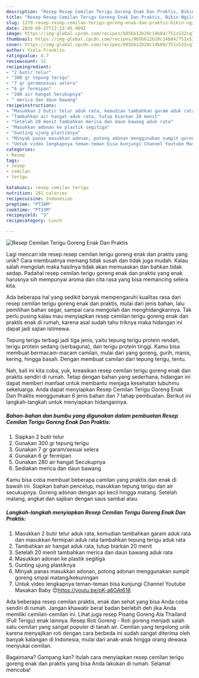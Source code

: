 ```yaml
---
description: "Resep Resep Cemilan Terigu Goreng Enak Dan Praktis, Bikin Ngiler"
title: "Resep Resep Cemilan Terigu Goreng Enak Dan Praktis, Bikin Ngiler"
slug: 1279-resep-resep-cemilan-terigu-goreng-enak-dan-praktis-bikin-ngiler
date: 2020-09-27T12:23:45.909Z
image: https://img-global.cpcdn.com/recipes/985bb12b20c14b84/751x532cq70/resep-cemilan-terigu-goreng-enak-dan-praktis-foto-resep-utama.jpg
thumbnail: https://img-global.cpcdn.com/recipes/985bb12b20c14b84/751x532cq70/resep-cemilan-terigu-goreng-enak-dan-praktis-foto-resep-utama.jpg
cover: https://img-global.cpcdn.com/recipes/985bb12b20c14b84/751x532cq70/resep-cemilan-terigu-goreng-enak-dan-praktis-foto-resep-utama.jpg
author: Viola Franklin
ratingvalue: 4.7
reviewcount: 11
recipeingredient:
- "2 butir telur"
- "300 gr tepung terigu"
- "7 gr garamsesuai selera"
- "6 gr fermipan"
- "280 air hangat Secukupnya"
- " merica dan daun bawang"
recipeinstructions:
- "Masukkan 2 butir telur aduk rata, kemudian tambahkan garam aduk rata dan masukkan fermipan aduk rata tambahkan tepung terigu aduk rata"
- "Tambahkan air hangat aduk rata, tutup biarkan 20 menit"
- "Setelah 20 menit tambahkan merica dan daun bawang aduk rata"
- "Masukkan adonan ke plastik segitiga"
- "Gunting ujung plastiknya"
- "Minyak panas masukkan adonan, potong adonan menggunakan sumpit goreng smpai matang/kekuningan"
- "Untuk video lengkapnya teman-teman bisa kunjungi Channel Youtube Masakan Baby 😊https://youtu.be/pK-a6GAt618"
categories:
- Resep
tags:
- resep
- cemilan
- terigu

katakunci: resep cemilan terigu 
nutrition: 281 calories
recipecuisine: Indonesian
preptime: "PT28M"
cooktime: "PT33M"
recipeyield: "3"
recipecategory: Lunch

---
```



![Resep Cemilan Terigu Goreng Enak Dan Praktis](https://img-global.cpcdn.com/recipes/985bb12b20c14b84/751x532cq70/resep-cemilan-terigu-goreng-enak-dan-praktis-foto-resep-utama.jpg)

Lagi mencari ide resep resep cemilan terigu goreng enak dan praktis yang unik? Cara membuatnya memang tidak susah dan tidak juga mudah. Kalau salah mengolah maka hasilnya tidak akan memuaskan dan bahkan tidak sedap. Padahal resep cemilan terigu goreng enak dan praktis yang enak harusnya sih mempunyai aroma dan cita rasa yang bisa memancing selera kita.

Ada beberapa hal yang sedikit banyak mempengaruhi kualitas rasa dari resep cemilan terigu goreng enak dan praktis, mulai dari jenis bahan, lalu pemilihan bahan segar, sampai cara mengolah dan menghidangkannya. Tak perlu pusing kalau mau menyiapkan resep cemilan terigu goreng enak dan praktis enak di rumah, karena asal sudah tahu triknya maka hidangan ini dapat jadi sajian istimewa.

Tepung terigu terbagi jadi tiga jenis, yaitu tepung terigu protein rendah, terigu protein sedang (serbaguna), dan terigu protein tinggi. Kamu bisa membuat bermacam-macam camilan, mulai dari yang goreng, gurih, manis, kering, hingga basah. Dengan membuat camilan dari tepung terigu, tentu.


Nah, kali ini kita coba, yuk, kreasikan resep cemilan terigu goreng enak dan praktis sendiri di rumah. Tetap dengan bahan yang sederhana, hidangan ini dapat memberi manfaat untuk membantu menjaga kesehatan tubuhmu sekeluarga. Anda dapat menyiapkan Resep Cemilan Terigu Goreng Enak Dan Praktis menggunakan 6 jenis bahan dan 7 tahap pembuatan. Berikut ini langkah-langkah untuk menyiapkan hidangannya.

<!--inarticleads1-->

##### Bahan-bahan dan bumbu yang digunakan dalam pembuatan Resep Cemilan Terigu Goreng Enak Dan Praktis:

1. Siapkan 2 butir telur
1. Gunakan 300 gr tepung terigu
1. Gunakan 7 gr garam/sesuai selera
1. Gunakan 6 gr fermipan
1. Gunakan 280 air hangat Secukupnya
1. Sediakan  merica dan daun bawang


Kamu bisa coba membuat beberapa camilan yang praktis dan enak di bawah ini. Siapkan bahan pencelup, masukkan tepung terigu dan air secukupnya. Goreng adonan dengan api kecil hingga matang. Setelah matang, angkat dan sajikan dengan saus sambal atau. 

<!--inarticleads2-->

##### Langkah-langkah menyiapkan Resep Cemilan Terigu Goreng Enak Dan Praktis:

1. Masukkan 2 butir telur aduk rata, kemudian tambahkan garam aduk rata dan masukkan fermipan aduk rata tambahkan tepung terigu aduk rata
1. Tambahkan air hangat aduk rata, tutup biarkan 20 menit
1. Setelah 20 menit tambahkan merica dan daun bawang aduk rata
1. Masukkan adonan ke plastik segitiga
1. Gunting ujung plastiknya
1. Minyak panas masukkan adonan, potong adonan menggunakan sumpit goreng smpai matang/kekuningan
1. Untuk video lengkapnya teman-teman bisa kunjungi Channel Youtube Masakan Baby 😊https://youtu.be/pK-a6GAt618


Ada beberapa resep cemilan praktis, enak dan sehat yang bisa Anda coba sendiri di rumah. Jangan khawatir berat badan berlebih deh jika Anda memiliki cemilan-cemilan ini. Lihat juga resep Pisang Goreng Ala Thailand (Full Terigu) enak lainnya. Resep Roti Goreng - Roti goreng menjadi salah satu cemilan yang sangat populer di tanah air. Cemilan yang tergolong unik karena menyajikan roti dengan cara berbeda ini sudah sangat diterima oleh banyak kalangan di Indonesia, mulai dari anak-anak hingga orang dewasa menyukai cemilan. 

Bagaimana? Gampang kan? Itulah cara menyiapkan resep cemilan terigu goreng enak dan praktis yang bisa Anda lakukan di rumah. Selamat mencoba!
